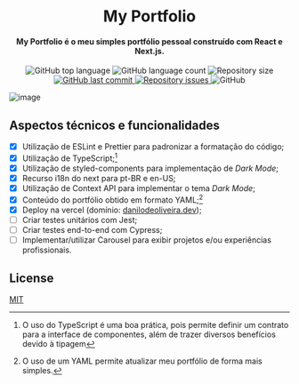 <h1 align="center">My Portfolio</h1>

<h4 align="center">
  My Portfolio é o meu simples portfólio pessoal construído com React e Next.js.
</h4>

<p align="center">
  <img alt="GitHub top language" src="https://img.shields.io/github/languages/top/DaniloSI/myportfolio">

  <img alt="GitHub language count" src="https://img.shields.io/github/languages/count/DaniloSI/myportfolio">

  <img alt="Repository size" src="https://img.shields.io/github/repo-size/DaniloSI/myportfolio">

  <a href="https://github.com/DaniloSI/myportfolio/commits/main">
    <img alt="GitHub last commit" src="https://img.shields.io/github/last-commit/DaniloSI/myportfolio">
  </a>

  <a href="https://github.com/DaniloSI/myportfolio/issues">
    <img alt="Repository issues" src="https://img.shields.io/github/issues/DaniloSI/myportfolio">
  </a>

  <img alt="GitHub" src="https://img.shields.io/github/license/DaniloSI/myportfolio">
</p>

![image](https://user-images.githubusercontent.com/9607568/172606435-76b7a4f6-a11a-4255-8cd2-4bb1dea38944.png)

## Aspectos técnicos e funcionalidades

- [x] Utilização de ESLint e Prettier para padronizar a formatação do código;
- [x] Utilização de TypeScript;[^1]
- [x] Utilização de styled-components para implementação de _Dark Mode_;
- [x] Recurso i18n do next para pt-BR e en-US;
- [x] Utilização de Context API para implementar o tema _Dark Mode_;
- [x] Conteúdo do portfólio obtido em formato YAML;[^2]
- [x] Deploy na vercel (domínio: [danilodeoliveira.dev](https://danilodeoliveira.dev/));
- [ ] Criar testes unitários com Jest;
- [ ] Criar testes end-to-end com Cypress;
- [ ] Implementar/utilizar Carousel para exibir projetos e/ou experiências profissionais.

[^1]: O uso do TypeScript é uma boa prática, pois permite definir um contrato para a interface de componentes, além de trazer diversos benefícios devido à tipagem
[^2]: O uso de um YAML permite atualizar meu portfólio de forma mais simples.

## License
[MIT](https://choosealicense.com/licenses/mit/)
